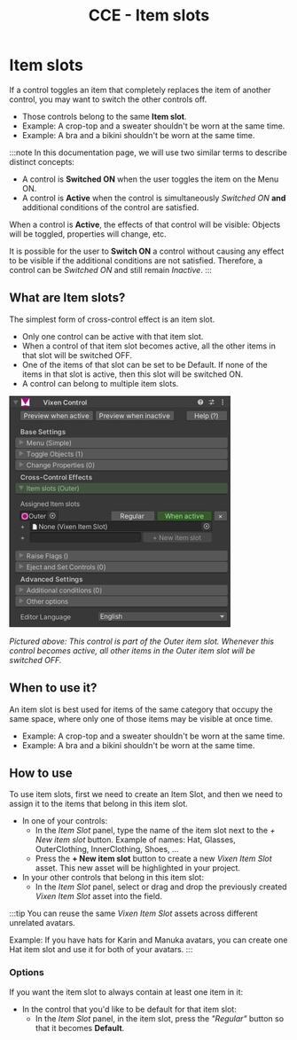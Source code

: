 ﻿---
sidebar_position: 3
title: CCE - Item slots
---

# Item slots

If a control toggles an item that completely replaces the item of another control, you may want to switch the other controls off.
- Those controls belong to the same **Item slot**.
- Example: A crop-top and a sweater shouldn't be worn at the same time.
- Example: A bra and a bikini shouldn't be worn at the same time.

:::note
In this documentation page, we will use two similar terms to describe distinct concepts:

- A control is **Switched ON** when the user toggles the item on the Menu ON.
- A control is **Active** when the control is simultaneously *Switched ON* **and** additional conditions of the control are satisfied.

When a control is **Active**, the effects of that control will be visible: Objects will be toggled, properties will change, etc.

It is possible for the user to **Switch ON** a control without causing any effect to be visible if the additional conditions are not satisfied.
Therefore, a control can be *Switched ON* and still remain *Inactive*.
:::

## What are Item slots?

The simplest form of cross-control effect is an item slot.

- Only one control can be active with that item slot.
- When a control of that item slot becomes active, all the other items in that slot will be switched OFF.
- One of the items of that slot can be set to be Default. If none of the items in that slot is active, then this slot will be switched ON.
- A control can belong to multiple item slots.

![Unity_bnsUCjNr33.png](img%2Fcce%2FUnity_bnsUCjNr33.png)

*Pictured above: This control is part of the Outer item slot. Whenever this control becomes active, all other items in the Outer item slot will be switched OFF.*

## When to use it?

An item slot is best used for items of the same category that occupy the same space, where only one of those items may be visible at once time.
- Example: A crop-top and a sweater shouldn't be worn at the same time.
- Example: A bra and a bikini shouldn't be worn at the same time.

## How to use

To use item slots, first we need to create an Item Slot, and then we need to assign it to the items that belong in this item slot.

- In one of your controls:
    - In the *Item Slot* panel, type the name of the item slot next to the *+ New item slot* button. Example of names: Hat, Glasses, OuterClothing, InnerClothing, Shoes, ...
    - Press the **+ New item slot** button to create a new *Vixen Item Slot* asset. This new asset will be highlighted in your project.
- In your other controls that belong in this item slot:
    - In the *Item Slot* panel, select or drag and drop the previously created *Vixen Item Slot* asset into the field.

:::tip
You can reuse the same *Vixen Item Slot* assets across different unrelated avatars.

Example: If you have hats for Karin and Manuka avatars, you can create one Hat item slot and use it for both of your avatars.
:::

### Options

If you want the item slot to always contain at least one item in it:
- In the control that you'd like to be default for that item slot:
    - In the *Item Slot* panel, in the item slot, press the *"Regular"* button so that it becomes **Default**.

